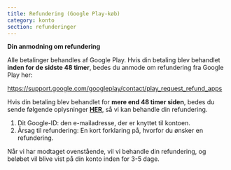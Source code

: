 ```yaml
---
title: Refundering (Google Play-køb)
category: konto
section: refunderinger
---
```

**Din anmodning om refundering**


Alle betalinger behandles af Google Play. Hvis din betaling blev behandlet **inden for de sidste 48 timer**, bedes du anmode om refundering fra Google Play her:


<https://support.google.com/googleplay/contact/play_request_refund_apps>


 


Hvis din betaling blev behandlet for **mere end 48 timer siden**, bedes du sende følgende oplysninger **[HER](https://help.studycat.com/hc/en-gb/requests/new)**, så vi kan behandle din refundering.


1. Dit Google-ID: den e-mailadresse, der er knyttet til kontoen.
2. Årsag til refundering: En kort forklaring på, hvorfor du ønsker en refundering.


Når vi har modtaget ovenstående, vil vi behandle din refundering, og beløbet vil blive vist på din konto inden for 3-5 dage.